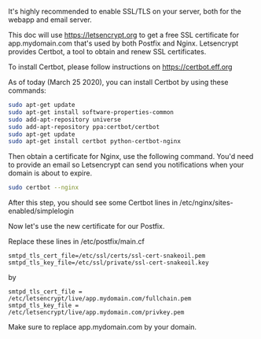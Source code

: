 It's highly recommended to enable SSL/TLS on your server, both for the webapp and email server.

This doc will use https://letsencrypt.org to get a free SSL certificate for app.mydomain.com that's used by both Postfix and Nginx. Letsencrypt provides Certbot, a tool to obtain and renew SSL certificates.

To install Certbot, please follow instructions on https://certbot.eff.org

As of today (March 25 2020), you can install Certbot by using these commands:

```bash
sudo apt-get update
sudo apt-get install software-properties-common
sudo add-apt-repository universe
sudo add-apt-repository ppa:certbot/certbot
sudo apt-get update
sudo apt-get install certbot python-certbot-nginx
``` 

Then obtain a certificate for Nginx, use the following command. You'd need to provide an email so Letsencrypt can send you notifications when your domain is about to expire.

```bash
sudo certbot --nginx
```

After this step, you should see some Certbot lines in /etc/nginx/sites-enabled/simplelogin

Now let's use the new certificate for our Postfix.

Replace these lines in /etc/postfix/main.cf

```
smtpd_tls_cert_file=/etc/ssl/certs/ssl-cert-snakeoil.pem
smtpd_tls_key_file=/etc/ssl/private/ssl-cert-snakeoil.key
```

by 

```
smtpd_tls_cert_file = /etc/letsencrypt/live/app.mydomain.com/fullchain.pem
smtpd_tls_key_file = /etc/letsencrypt/live/app.mydomain.com/privkey.pem
``` 

Make sure to replace app.mydomain.com by your domain. 